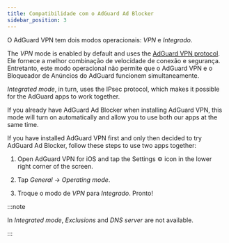 ```yaml
---
title: Compatibilidade com o AdGuard Ad Blocker
sidebar_position: 3
---
```


O AdGuard VPN tem dois modos operacionais: *VPN* e *Integrado*.

The *VPN* mode is enabled by default and uses the [AdGuard VPN protocol](/general/adguard-vpn-protocol). Ele fornece a melhor combinação de velocidade de conexão e segurança. Entretanto, este modo operacional não permite que o AdGuard VPN e o Bloqueador de Anúncios do AdGuard funcionem simultaneamente.

*Integrated mode*, in turn, uses the IPsec protocol, which makes it possible for the AdGuard apps to work together.

If you already have AdGuard Ad Blocker when installing AdGuard VPN, this mode will turn on automatically and allow you to use both our apps at the same time.

If you have installed AdGuard VPN first and only then decided to try AdGuard Ad Blocker, follow these steps to use two apps together:

1. Open AdGuard VPN for iOS and tap the Settings ⚙ icon in the lower right corner of the screen.

2. Tap *General* → *Operating mode*.

3. Troque o modo de *VPN* para *Integrado*. Pronto!

:::note

In *Integrated mode*, *Exclusions* and *DNS server* are not available.

:::
